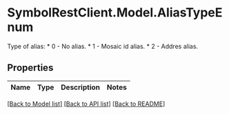 # SymbolRestClient.Model.AliasTypeEnum
Type of alias: * 0 - No alias. * 1 - Mosaic id alias. * 2 - Addres alias. 

## Properties

Name | Type | Description | Notes
------------ | ------------- | ------------- | -------------

[[Back to Model list]](../README.md#documentation-for-models) [[Back to API list]](../README.md#documentation-for-api-endpoints) [[Back to README]](../README.md)

